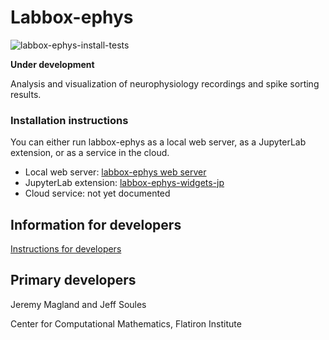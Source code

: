 # Labbox-ephys

![labbox-ephys-install-tests](https://github.com/laboratorybox/labbox-ephys/workflows/labbox-ephys-install-tests/badge.svg?branch=master)

**Under development**

Analysis and visualization of neurophysiology recordings and spike sorting results.

### Installation instructions

You can either run labbox-ephys as a local web server, as a JupyterLab extension, or as a service in the cloud.

* Local web server: [labbox-ephys web server](doc/start-web-server.md)
* JupyterLab extension: [labbox-ephys-widgets-jp](https://github.com/flatironinstitute/labbox-ephys-widgets-jp)
* Cloud service: not yet documented

## Information for developers

[Instructions for developers](./doc/developer_instructions.md)

## Primary developers

Jeremy Magland and Jeff Soules

Center for Computational Mathematics, Flatiron Institute
